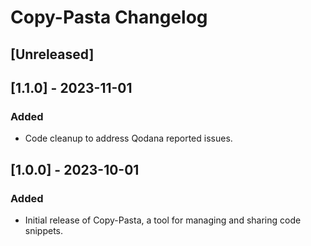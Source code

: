 <!-- Keep a Changelog guide -> https://keepachangelog.com -->

# Copy-Pasta Changelog

## [Unreleased]

## [1.1.0] - 2023-11-01
### Added
- Code cleanup to address Qodana reported issues.

## [1.0.0] - 2023-10-01
### Added
- Initial release of Copy-Pasta, a tool for managing and sharing code snippets.
